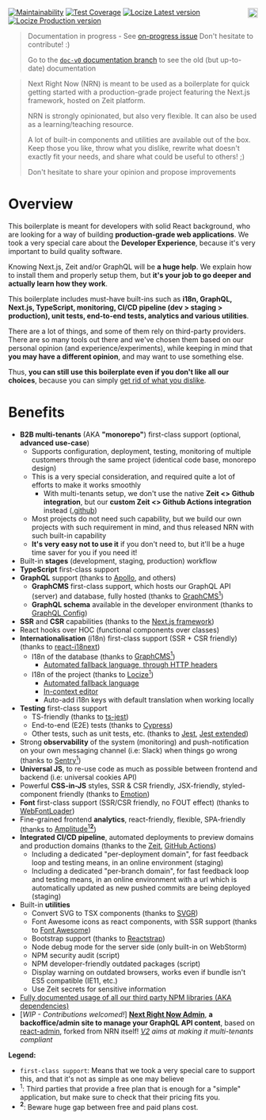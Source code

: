 <a href="https://unly.org"><img src="https://storage.googleapis.com/unly/images/ICON_UNLY.png" align="right" height="20" alt="Unly logo" title="Unly logo" /></a>
[![Maintainability](https://api.codeclimate.com/v1/badges/3f3f2c0a4106abcb9a1d/maintainability)](https://codeclimate.com/github/UnlyEd/next-right-now/maintainability)
[![Test Coverage](https://api.codeclimate.com/v1/badges/3f3f2c0a4106abcb9a1d/test_coverage)](https://codeclimate.com/github/UnlyEd/next-right-now/test_coverage)
[![Locize Latest version](https://img.shields.io/badge/dynamic/json.svg?style=plastic&color=2096F3&label=locize&query=%24.versions%5B%27latest%27%5D.translatedPercentage&url=https://api.locize.app/badgedata/658fc999-dfa8-4307-b9d7-b4870ad5b968&suffix=%+translated&link=https://www.locize.com&prefix=latest:+)](https://www.locize.app/p/w7jrmdie/statistics/badges)
[![Locize Production version](https://img.shields.io/badge/dynamic/json.svg?style=plastic&color=2096F3&label=locize&query=%24.versions%5B%27production%27%5D.translatedPercentage&url=https://api.locize.app/badgedata/658fc999-dfa8-4307-b9d7-b4870ad5b968&suffix=%+translated&link=https://www.locize.com&prefix=production:+)](https://www.locize.app/p/w7jrmdie/statistics/badges)

> Documentation in progress - See [on-progress issue](https://github.com/UnlyEd/next-right-now/issues/20)
> Don't hesitate to contribute! :)
>
> Go to the [`doc-v0` documentation branch](https://github.com/UnlyEd/next-right-now/tree/doc-v0) to see the old (but up-to-date) documentation


> Next Right Now (NRN) is meant to be used as a boilerplate for quick getting started with a production-grade project featuring the Next.js framework, hosted on Zeit platform.
>
> NRN is strongly opinionated, but also very flexible.
> It can also be used as a learning/teaching resource.
>
> A lot of built-in components and utilities are available out of the box. Keep those you like, throw what you dislike, rewrite what doesn't exactly fit your needs, and share what could be useful to others! ;)
>
> Don't hesitate to share your opinion and propose improvements

# Overview

This boilerplate is meant for developers with solid React background, who are looking for a way of building **production-grade web applications**.
We took a very special care about the **Developer Experience**, because it's very important to build quality software.

Knowing Next.js, Zeit and/or GraphQL will be **a huge help**.
We explain how to install them and properly setup them, but **it's your job to go deeper and actually learn how they work**.

This boilerplate includes must-have built-ins such as **i18n, GraphQL, Next.js, TypeScript, monitoring, CI/CD pipeline (dev > staging > production), unit tests, end-to-end tests, analytics and various utilities**.

There are a lot of things, and some of them rely on third-party providers.
There are so many tools out there and we've chosen them based on our personal opinion (and experience/experiments), while keeping in mind that **you may have a different opinion**, and may want to use something else.

Thus, **you can still use this boilerplate even if you don't like all our choices**, because you can simply [get rid of what you dislike](README_HOW_TO_REMOVE.md).

# Benefits

- **B2B multi-tenants** (AKA **"monorepo"**) first-class support (optional, **advanced use-case**)
  - Supports configuration, deployment, testing, monitoring of multiple customers through the same project (identical code base, monorepo design)
  - This is a very special consideration, and required quite a lot of efforts to make it works smoothly
    - With multi-tenants setup, we don't use the native **Zeit <> Github integration**, but our **custom Zeit <> Github Actions integration** instead ([.github](.github))
  - Most projects do not need such capability, but we build our own projects with such requirement in mind, and thus released NRN with such built-in capability
  - **It's very easy not to use it** if you don't need to, but it'll be a huge time saver for you if you need it!
- Built-in **stages** (development, staging, production) workflow
- **TypeScript** first-class support
- **GraphQL** support (thanks to [Apollo](https://github.com/apollographql/apollo-client), and others)
  - **GraphCMS** first-class support, which hosts our GraphQL API (server) and database, fully hosted (thanks to [GraphCMS<sup>1</sup>](https://graphcms.com/?ref=unly-nrn))
  - **GraphQL schema** available in the developer environment (thanks to [GraphQL Config](https://github.com/kamilkisiela/graphql-config))
- **SSR** and **CSR** capabilities (thanks to the [Next.js framework](https://nextjs.org/))
- React hooks over HOC (functional components over classes)
- **Internationalisation** (i18n) first-class support (SSR + CSR friendly) (thanks to [react-i18next](https://react.i18next.com/))
  - I18n of the database (thanks to [GraphCMS<sup>1</sup>](https://graphcms.com/?ref=unly-nrn))
      - [Automated fallback language, through HTTP headers](https://graphcms.com/features/content-localization/?ref=unly-nrn)
  - I18n of the project (thanks to [Locize<sup>1</sup>](https://locize.com/?lng=en))
      - [Automated fallback language](https://www.i18next.com/principles/fallback)
      - [In-context editor](https://docs.locize.com/more/incontext-editor)
      - Auto-add i18n keys with default translation when working locally
- **Testing** first-class support
  - TS-friendly (thanks to [ts-jest](https://github.com/kulshekhar/ts-jest))
  - End-to-end (E2E) tests (thanks to [Cypress](https://www.cypress.io/))
  - Other tests, such as unit tests, etc. (thanks to [Jest](https://jestjs.io/), [Jest extended](https://github.com/jest-community/jest-extended))
- Strong **observability** of the system (monitoring) and push-notification on your own messaging channel (i.e: Slack) when things go wrong (thanks to [Sentry<sup>1</sup>](https://sentry.io/))
- **Universal JS**, to re-use code as much as possible between frontend and backend (i.e: universal cookies API)
- Powerful **CSS-in-JS** styles, SSR & CSR friendly, JSX-friendly, styled-component friendly (thanks to [Emotion](https://github.com/emotion-js/emotion))
- **Font** first-class support (SSR/CSR friendly, no FOUT effect) (thanks to [WebFontLoader](https://github.com/typekit/webfontloader))
- Fine-grained frontend **analytics**, react-friendly, flexible, SPA-friendly (thanks to [Amplitude<sup>1</sup>**<sup>2</sup>**](https://amplitude.com/))
- **Integrated CI/CD pipeline**, automated deployments to preview domains and production domains (thanks to the [Zeit](https://zeit.co/), [GitHub Actions](https://github.com/features/actions))
  - Including a dedicated "per-deployment domain", for fast feedback loop and testing means, in an online environment (staging)
  - Including a dedicated "per-branch domain", for fast feedback loop and testing means, in an online environment with a url which is automatically updated as new pushed commits are being deployed (staging)
- Built-in **utilities**
  - Convert SVG to TSX components (thanks to [SVGR](https://github.com/gregberge/svgr))
  - Font Awesome icons as react components, with SSR support (thanks to [Font Awesome](https://github.com/FortAwesome/react-fontawesome))
  - Bootstrap support (thanks to [Reactstrap](https://reactstrap.github.io/))
  - Node debug mode for the server side (only built-in on WebStorm)
  - NPM security audit (script)
  - NPM developer-friendly outdated packages (script)
  - Display warning on outdated browsers, works even if bundle isn't ES5 compatible (IE11, etc.)
  - Use Zeit secrets for sensitive information
- [Fully documented usage of all our third party NPM libraries (AKA dependencies)](./README_DEPENDENCIES.md)
- [_WIP - Contributions welcomed!_] [**Next Right Now Admin**](https://github.com/UnlyEd/next-right-now-admin), **a backoffice/admin site to manage your GraphQL API content**, based on [react-admin](https://github.com/marmelab/react-admin), forked from NRN itself!
    _[V2](https://github.com/UnlyEd/next-right-now-admin/projects) aims at making it multi-tenants compliant_

**Legend:**
- `first-class support`: Means that we took a very special care to support this, and that it's not as simple as one may believe
- <sup>1</sup>: Third parties that provide a free plan that is enough for a "simple" application, but make sure to check that their pricing fits you.
- **<sup>2</sup>**: Beware huge gap between free and paid plans cost.



